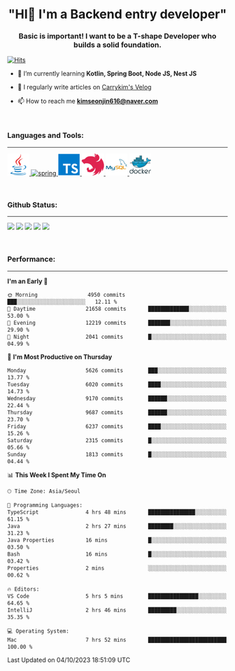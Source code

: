 <h1 align="center">"HI👋 I'm a Backend entry developer" </h1>
<h3 align="center">Basic is important! I want to be a T-shape Developer who builds a solid foundation.</h3>

[![Hits](https://hits.seeyoufarm.com/api/count/incr/badge.svg?url=https%3A%2F%2Fgithub.com%2Fgimseonjin&count_bg=%2318BFE5&title_bg=%23555555&icon=ko-fi.svg&icon_color=%23E7E7E7&title=hits&edge_flat=false)](https://hits.seeyoufarm.com)

- 🌱 I’m currently learning **Kotlin, Spring Boot, Node JS, Nest JS**

- 📝 I regularly write articles on [Carrykim's Velog](https://velog.io/@carrykim)

- 📫 How to reach me **kimseonjin616@naver.com**

<br/>

<h3 align="left">Languages and Tools:</h3>

***

<p align="left"> 
 <a href="https://www.java.com" target="_blank" rel="noreferrer"> <img src="https://raw.githubusercontent.com/devicons/devicon/master/icons/java/java-original.svg" alt="java" width="10%" height="10%"/> </a>
 <a href="https://spring.io/" target="_blank" rel="noreferrer"> <img src="https://www.vectorlogo.zone/logos/springio/springio-icon.svg" alt="spring" width="10%" height="10%"/> </a>
  <a href="https://www.typescriptlang.org/" target="_blank" rel="noreferrer"> <img src="https://raw.githubusercontent.com/devicons/devicon/master/icons/typescript/typescript-original.svg" alt="typescript" width="10%" height="10%"/> </a>
<a href="https://nestjs.com/" target="_blank" rel="noreferrer"> <img src="https://raw.githubusercontent.com/devicons/devicon/master/icons/nestjs/nestjs-plain.svg" alt="nestjs" width="10%" height="10%"/> </a> 
<a href="https://www.mysql.com/" target="_blank" rel="noreferrer"> <img src="https://raw.githubusercontent.com/devicons/devicon/master/icons/mysql/mysql-original-wordmark.svg" alt="mysql" width="10%" height="10%"/>  </a>
 <a href="https://www.docker.com/" target="_blank" rel="noreferrer"> <img src="https://raw.githubusercontent.com/devicons/devicon/master/icons/docker/docker-original-wordmark.svg" alt="docker" width="10%" height="10%"/> </a>
 </p>
</p>

<br/>

<h3 align="left">Github Status:</h3>

***

![](http://github-profile-summary-cards.vercel.app/api/cards/profile-details?username=gimseonjin&theme=nord_bright)
![](http://github-profile-summary-cards.vercel.app/api/cards/repos-per-language?username=gimseonjin&theme=nord_bright)
![](http://github-profile-summary-cards.vercel.app/api/cards/most-commit-language?username=gimseonjin&theme=nord_bright)
![](http://github-profile-summary-cards.vercel.app/api/cards/stats?username=gimseonjin&theme=nord_bright)
![](http://github-profile-summary-cards.vercel.app/api/cards/productive-time?username=gimseonjin&theme=nord_bright&utcOffset=8)


<br/>

<h3 align="left">Performance:</h3>

***

<!--START_SECTION:waka-->
**I'm an Early 🐤** 

```text
🌞 Morning                4950 commits        ███░░░░░░░░░░░░░░░░░░░░░░   12.11 % 
🌆 Daytime                21658 commits       █████████████░░░░░░░░░░░░   53.00 % 
🌃 Evening                12219 commits       ███████░░░░░░░░░░░░░░░░░░   29.90 % 
🌙 Night                  2041 commits        █░░░░░░░░░░░░░░░░░░░░░░░░   04.99 % 
```
📅 **I'm Most Productive on Thursday** 

```text
Monday                   5626 commits        ███░░░░░░░░░░░░░░░░░░░░░░   13.77 % 
Tuesday                  6020 commits        ████░░░░░░░░░░░░░░░░░░░░░   14.73 % 
Wednesday                9170 commits        ██████░░░░░░░░░░░░░░░░░░░   22.44 % 
Thursday                 9687 commits        ██████░░░░░░░░░░░░░░░░░░░   23.70 % 
Friday                   6237 commits        ████░░░░░░░░░░░░░░░░░░░░░   15.26 % 
Saturday                 2315 commits        █░░░░░░░░░░░░░░░░░░░░░░░░   05.66 % 
Sunday                   1813 commits        █░░░░░░░░░░░░░░░░░░░░░░░░   04.44 % 
```


📊 **This Week I Spent My Time On** 

```text
🕑︎ Time Zone: Asia/Seoul

💬 Programming Languages: 
TypeScript               4 hrs 48 mins       ███████████████░░░░░░░░░░   61.15 % 
Java                     2 hrs 27 mins       ████████░░░░░░░░░░░░░░░░░   31.23 % 
Java Properties          16 mins             █░░░░░░░░░░░░░░░░░░░░░░░░   03.50 % 
Bash                     16 mins             █░░░░░░░░░░░░░░░░░░░░░░░░   03.42 % 
Properties               2 mins              ░░░░░░░░░░░░░░░░░░░░░░░░░   00.62 % 

🔥 Editors: 
VS Code                  5 hrs 5 mins        ████████████████░░░░░░░░░   64.65 % 
IntelliJ                 2 hrs 46 mins       █████████░░░░░░░░░░░░░░░░   35.35 % 

💻 Operating System: 
Mac                      7 hrs 52 mins       █████████████████████████   100.00 % 
```


 Last Updated on 04/10/2023 18:51:09 UTC
<!--END_SECTION:waka-->

<div align="center">
  
